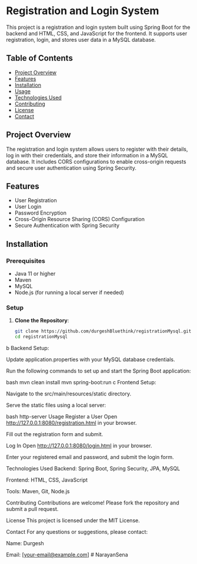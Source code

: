 # Registration and Login System

This project is a registration and login system built using Spring Boot for the backend and HTML, CSS, and JavaScript for the frontend. It supports user registration, login, and stores user data in a MySQL database.

## Table of Contents

- [Project Overview](#project-overview)
- [Features](#features)
- [Installation](#installation)
- [Usage](#usage)
- [Technologies Used](#technologies-used)
- [Contributing](#contributing)
- [License](#license)
- [Contact](#contact)

## Project Overview

The registration and login system allows users to register with their details, log in with their credentials, and store their information in a MySQL database. It includes CORS configurations to enable cross-origin requests and secure user authentication using Spring Security.

## Features

- User Registration
- User Login
- Password Encryption
- Cross-Origin Resource Sharing (CORS) Configuration
- Secure Authentication with Spring Security

## Installation

### Prerequisites

- Java 11 or higher
- Maven
- MySQL
- Node.js (for running a local server if needed)

### Setup

1. **Clone the Repository**:
   ```bash
   git clone https://github.com/durgeshBluethink/registrationMysql.git
   cd registrationMysql
b Backend Setup:

Update application.properties with your MySQL database credentials.

Run the following commands to set up and start the Spring Boot application:

bash
mvn clean install
mvn spring-boot:run
c Frontend Setup:

Navigate to the src/main/resources/static directory.

Serve the static files using a local server:

bash
http-server
Usage
Register a User
Open http://127.0.0.1:8080/registration.html in your browser.

Fill out the registration form and submit.

Log In
Open http://127.0.0.1:8080/login.html in your browser.

Enter your registered email and password, and submit the login form.

Technologies Used
Backend: Spring Boot, Spring Security, JPA, MySQL

Frontend: HTML, CSS, JavaScript

Tools: Maven, Git, Node.js

Contributing
Contributions are welcome! Please fork the repository and submit a pull request.

License
This project is licensed under the MIT License.

Contact
For any questions or suggestions, please contact:

Name: Durgesh

Email: [your-email@example.com]
#   N a r a y a n S e n a  
 